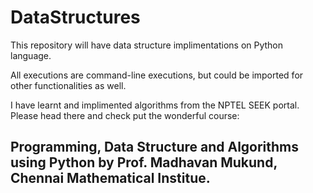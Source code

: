 # DataStructures
This repository will have data structure implimentations on Python language.

All executions are command-line executions, but could be imported for other functionalities as well.

I have learnt and implimented algorithms from the NPTEL SEEK portal. Please head there and check put the wonderful course:

## Programming, Data Structure and Algorithms using Python by Prof. Madhavan Mukund, Chennai Mathematical Institue.
